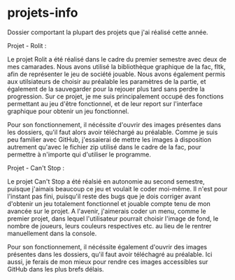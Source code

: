 # projets-info
Dossier comportant la plupart des projets que j'ai réalisé cette année.

Projet - Rolit :

Le projet Rolit a été réalisé dans le cadre du premier semestre avec deux de mes camarades. Nous avons utilisé la bibliothèque graphique de la fac, fltk, afin de représenter le jeu de société jouable. Nous avons également permis aux utilsiateurs de choisir au préalable les paramètres de la partie, et également de la sauvegarder pour la rejouer plus tard sans perdre la progression. Sur ce projet, je me suis principalement occupé des fonctions permettant au jeu d'être fonctionnel, et de leur report sur l'interface graphique pour obtenir un jeu fonctionnel.

Pour son fonctionnement, il nécéssite d'ouvrir des images présentes dans les dossiers, qu'il faut alors avoir téléchargé au préalable. Comme je suis peu familier avec GitHub, j'essaierai de mettre les images à disposition autrement qu'avec le fichier zip utilisé dans le cadre de la fac, pour permettre à n'importe qui d'utiliser le programme.


Projet - Can't Stop :

Le projet Can't Stop a été réalsié en autonomie au second semestre, puisque j'aimais beaucoup ce jeu et voulait le coder moi-même. Il n'est pour l'instant pas fini, puisqu'il reste des bugs que je dois corriger avant d'obtenir un jeu totalement fonctionnel et jouable compte tenu de mon avancée sur le projet. A l'avenir, j'aimerais coder un menu, comme le premier projet, dans lequel l'utilisateur pourrait choisir l'image de fond, le nombre de joueurs, leurs couleurs respectives etc. au lieu de le rentrer manuellement dans la console.

Pour son fonctionnement, il nécéssite également d'ouvrir des images présentes dans les dossiers, qu'il faut avoir téléchagré au préalable. Ici aussi, je ferais de mon mieux pour rendre ces images accessibles sur GitHub dans les plus brefs délais.
